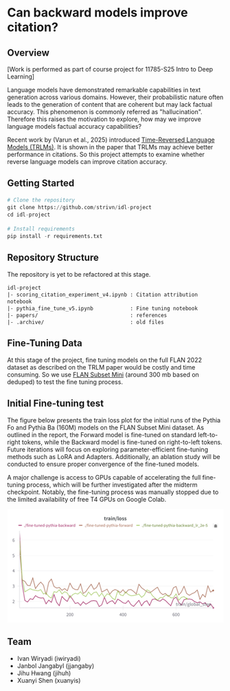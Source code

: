 # Can backward models improve citation?


## Overview

[Work is performed as part of course project for 11785-S25 Intro to Deep Learning]

Language models have demonstrated remarkable capabilities in text generation across various domains. However, their probabilistic nature often leads to the generation of content that are coherent but may lack factual accuracy. This phenomenon is commonly referred as "hallucination". Therefore this raises the motivation to explore, how may we improve language models factual accuracy capabilities?

Recent work by (Varun et al., 2025) introduced [Time-Reversed Language Models (TRLMs)](papers/TRLM_2412.02626.pdf). It is shown in the paper that TRLMs may achieve better performance in citations. So this project attempts to examine whether reverse language models can improve citation accuracy.


## Getting Started
```python
# Clone the repository
git clone https://github.com/strivn/idl-project
cd idl-project

# Install requirements
pip install -r requirements.txt
```

## Repository Structure
The repository is yet to be refactored at this stage.
```
idl-project
|- scoring_citation_experiment_v4.ipynb : Citation attribution notebook
|- pythia_fine_tune_v5.ipynb            : Fine tuning notebook
|- papers/                              : references
|- .archive/                            : old files
```


## Fine-Tuning Data

At this stage of the project, fine tuning models on the full FLAN 2022 dataset as described on the TRLM paper would be costly and time consuming. So we use [FLAN Subset Mini](https://huggingface.co/datasets/pszemraj/flan-subsets-mini) (around 300 mb based on deduped) to test the fine tuning process.

## Initial Fine-tuning test
The figure below presents the train loss plot for the initial runs of the Pythia Fo and Pythia Ba (160M) models on the FLAN Subset Mini dataset. As outlined in the report, the Forward model is fine-tuned on standard left-to-right tokens, while the Backward model is fine-tuned on right-to-left tokens. Future iterations will focus on exploring parameter-efficient fine-tuning methods such as LoRA and Adapters. Additionally, an ablation study will be conducted to ensure proper convergence of the fine-tuned models.

A major challenge is access to GPUs capable of accelerating the full fine-tuning process, which will be further investigated after the midterm checkpoint. Notably, the fine-tuning process was manually stopped due to the limited availability of free T4 GPUs on Google Colab.

![Training Loss](https://raw.githubusercontent.com/strivn/idl-project/main/W%26B%20Chart%203_17_2025,%2012_51_33%20AM.png)


## Team
- Ivan Wiryadi (iwiryadi)
- Janbol Jangabyl (jjangaby)
- Jihu Hwang (jihuh)
- Xuanyi Shen (xuanyis)
